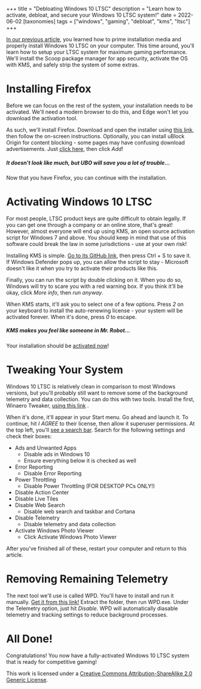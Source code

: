 +++
title = "Debloating Windows 10 LTSC"
description = "Learn how to activate, debloat, and secure your Windows 10 LTSC system!"
date = 2022-06-02
[taxonomies]
tags = ["windows", "gaming", "debloat", "kms", "ltsc"]
+++

[In our previous article](/2022/05/18/ltsc22/), you learned how to prime installation media and properly install Windows 10 LTSC on your computer. This time around, you'll learn how to setup your LTSC system for maximum gaming performance. We'll install the Scoop package manager for app security, activate the OS with KMS, and safely strip the system of some extras. 

# Installing Firefox
Before we can focus on the rest of the system, your installation needs to be activated. We'll need a modern browser to do this, and Edge won't let you download the activation tool. 

As such, we'll install Firefox. Download and open the installer using [this link](https://www.mozilla.org/en-US/firefox/new/), then follow the on-screen instructions. Optionally, you can install uBlock Origin for content blocking - some pages may have confusing download advertisements. Just [click here](https://addons.mozilla.org/en-US/firefox/addon/ublock-origin/), then click _Add_!

##### It doesn't look like much, but UBO will save you a lot of trouble...

Now that you have Firefox, you can continue with the installation. 

# Activating Windows 10 LTSC

For most people, LTSC product keys are quite difficult to obtain legally. If you can get one through a company or an online store, that's great! However, almost everyone will end up using KMS, an open source activation script for Windows 7 and above. You should keep in mind that use of this software could break the law in some jurisdictions - use at your own risk! 

Installing KMS is simple. [Go to its GitHub link](https://raw.githubusercontent.com/abbodi1406/KMS_VL_ALL_AIO/master/KMS_VL_ALL_AIO.cmd), then press Ctrl + S to save it. If Windows Defender pops up, you can allow the script to stay - Microsoft doesn't like it when you try to activate their products like this.

Finally, you can run the script by double clicking on it. When you do so, Windows will try to scare you with a red warning box. If you think it'll be okay, click _More info_, then _run anyway_. 

When KMS starts, it'll ask you to select one of a few options. Press _2_ on your keyboard to install the auto-renewing license - your system will be activated forever. When it's done, press _0_ to escape.

##### KMS makes you feel like someone in Mr. Robot...

Your installation should be [activated now](https://archive.org/download/screenshot-from-2022-05-20-10-18-33/Screenshot%20from%202022-05-20%2010-18-33.png)! 

# Tweaking Your System
Windows 10 LTSC is relatively clean in comparison to most Windows versions, but you'll probably still want to remove some of the background telemetry and data collection. You can do this with two tools. Install the first, Winaero Tweaker, [using this link](https://winaerotweaker.com/download/) . 

When it's done, it'll appear in your Start menu. Go ahead and launch it. To continue, hit _I AGREE_ to their license, then allow it superuser permissions. At the top left, you'll [see a search bar](https://archive.org/download/2022-06-02-13-11-1/2022-06-02_13-11_1.png). Search for the following settings and check their boxes: 
- Ads and Unwanted Apps
	- Disable ads in Windows 10
	- Ensure everything below it is checked as well
- Error Reporting
	- Disable Error Reporting
- Power Throttling
	- Disable Power Throttling (FOR DESKTOP PCs ONLY!)
- Disable Action Center
- Disable Live Tiles
- Disable Web Search
	- Disable web search and taskbar and Cortana
- Disable Telemetry
	- Disable telemetry and data collection
- Activate Windows Photo Viewer
	- Click Activate Windows Photo Viewer

After you've finished all of these, restart your computer and return to this article. 

# Removing Remaining Telemetry

The next tool we'll use is called WPD. You'll have to install and run it manually. [Get it from this link!](https://wpd.app/get/latest.zip) Extract the folder, then run WPD.exe. Under the Telemetry option, just hit _Disable_. WPD will automatically diasable telemetry and tracking settings to reduce background processes. 

# All Done!

Congratulations! You now have a fully-activated Windows 10 LTSC system that is ready for competitive gaming! 

This work is licensed under a [Creative Commons Attribution-ShareAlike 2.0 Generic License](http://creativecommons.org/licenses/by-sa/2.0/).
